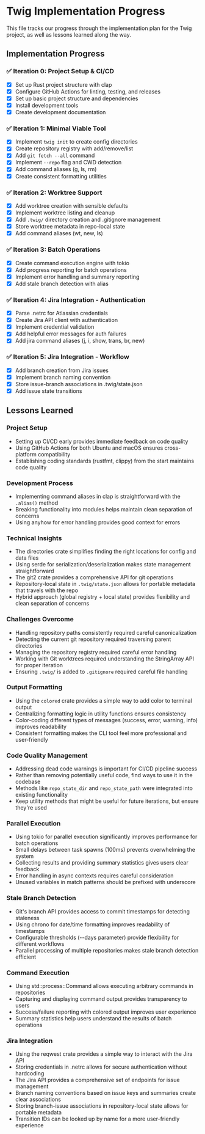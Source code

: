 # Twig Implementation Progress

This file tracks our progress through the implementation plan for the Twig project, as well as lessons learned along the way.

## Implementation Progress

### ✅ Iteration 0: Project Setup & CI/CD
- [x] Set up Rust project structure with clap
- [x] Configure GitHub Actions for linting, testing, and releases
- [x] Set up basic project structure and dependencies
- [x] Install development tools
- [x] Create development documentation

### ✅ Iteration 1: Minimal Viable Tool
- [x] Implement `twig init` to create config directories
- [x] Create repository registry with add/remove/list
- [x] Add `git fetch --all` command
- [x] Implement `--repo` flag and CWD detection
- [x] Add command aliases (g, ls, rm)
- [x] Create consistent formatting utilities

### ✅ Iteration 2: Worktree Support
- [x] Add worktree creation with sensible defaults
- [x] Implement worktree listing and cleanup
- [x] Add `.twig/` directory creation and .gitignore management
- [x] Store worktree metadata in repo-local state
- [x] Add command aliases (wt, new, ls)

### ✅ Iteration 3: Batch Operations
- [x] Create command execution engine with tokio
- [x] Add progress reporting for batch operations
- [x] Implement error handling and summary reporting
- [x] Add stale branch detection with alias

### ✅ Iteration 4: Jira Integration - Authentication
- [x] Parse .netrc for Atlassian credentials
- [x] Create Jira API client with authentication
- [x] Implement credential validation
- [x] Add helpful error messages for auth failures
- [x] Add jira command aliases (j, i, show, trans, br, new)

### ✅ Iteration 5: Jira Integration - Workflow
- [x] Add branch creation from Jira issues
- [x] Implement branch naming convention
- [x] Store issue-branch associations in .twig/state.json
- [x] Add issue state transitions

## Lessons Learned

### Project Setup
- Setting up CI/CD early provides immediate feedback on code quality
- Using GitHub Actions for both Ubuntu and macOS ensures cross-platform compatibility
- Establishing coding standards (rustfmt, clippy) from the start maintains code quality

### Development Process
- Implementing command aliases in clap is straightforward with the `.alias()` method
- Breaking functionality into modules helps maintain clean separation of concerns
- Using anyhow for error handling provides good context for errors

### Technical Insights
- The directories crate simplifies finding the right locations for config and data files
- Using serde for serialization/deserialization makes state management straightforward
- The git2 crate provides a comprehensive API for git operations
- Repository-local state in `.twig/state.json` allows for portable metadata that travels with the repo
- Hybrid approach (global registry + local state) provides flexibility and clean separation of concerns

### Challenges Overcome
- Handling repository paths consistently required careful canonicalization
- Detecting the current git repository required traversing parent directories
- Managing the repository registry required careful error handling
- Working with Git worktrees required understanding the StringArray API for proper iteration
- Ensuring `.twig/` is added to `.gitignore` required careful file handling

### Output Formatting
- Using the `colored` crate provides a simple way to add color to terminal output
- Centralizing formatting logic in utility functions ensures consistency
- Color-coding different types of messages (success, error, warning, info) improves readability
- Consistent formatting makes the CLI tool feel more professional and user-friendly

### Code Quality Management
- Addressing dead code warnings is important for CI/CD pipeline success
- Rather than removing potentially useful code, find ways to use it in the codebase
- Methods like `repo_state_dir` and `repo_state_path` were integrated into existing functionality
- Keep utility methods that might be useful for future iterations, but ensure they're used

### Parallel Execution
- Using tokio for parallel execution significantly improves performance for batch operations
- Small delays between task spawns (100ms) prevents overwhelming the system
- Collecting results and providing summary statistics gives users clear feedback
- Error handling in async contexts requires careful consideration
- Unused variables in match patterns should be prefixed with underscore

### Stale Branch Detection
- Git's branch API provides access to commit timestamps for detecting staleness
- Using chrono for date/time formatting improves readability of timestamps
- Configurable thresholds (--days parameter) provide flexibility for different workflows
- Parallel processing of multiple repositories makes stale branch detection efficient

### Command Execution
- Using std::process::Command allows executing arbitrary commands in repositories
- Capturing and displaying command output provides transparency to users
- Success/failure reporting with colored output improves user experience
- Summary statistics help users understand the results of batch operations

### Jira Integration
- Using the reqwest crate provides a simple way to interact with the Jira API
- Storing credentials in .netrc allows for secure authentication without hardcoding
- The Jira API provides a comprehensive set of endpoints for issue management
- Branch naming conventions based on issue keys and summaries create clear associations
- Storing branch-issue associations in repository-local state allows for portable metadata
- Transition IDs can be looked up by name for a more user-friendly experience
